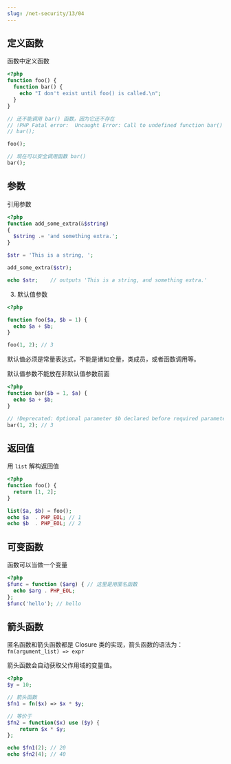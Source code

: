```yaml
---
slug: /net-security/13/04
---
```


## 定义函数

函数中定义函数

```php
<?php
function foo() {
  function bar() {
    echo "I don't exist until foo() is called.\n";
  }
}

// 还不能调用 bar() 函数，因为它还不存在
// !PHP Fatal error:  Uncaught Error: Call to undefined function bar() 
// bar();

foo();

// 现在可以安全调用函数 bar()
bar();
```

## 参数

引用参数

```php
<?php
function add_some_extra(&$string)
{
  $string .= 'and something extra.';
}

$str = 'This is a string, ';

add_some_extra($str);

echo $str;    // outputs 'This is a string, and something extra.'
```

3. 默认值参数

```php
<?php

function foo($a, $b = 1) {
  echo $a + $b;
}

foo(1, 2); // 3
```

默认值必须是常量表达式，不能是诸如变量，类成员，或者函数调用等。

默认值参数不能放在非默认值参数前面

```php
<?php
function bar($b = 1, $a) {
  echo $a + $b;
}

// !Deprecated: Optional parameter $b declared before required parameter $a is implicitly treated as a required parameter
bar(1, 2); // 3
```

## 返回值

用 `list` 解构返回值

```php
<?php
function foo() {
  return [1, 2];
}

list($a, $b) = foo();
echo $a  . PHP_EOL; // 1
echo $b  . PHP_EOL; // 2
```

## 可变函数

函数可以当做一个变量

```php
<?php
$func = function ($arg) { // 这里是用匿名函数
  echo $arg . PHP_EOL;
};
$func('hello'); // hello
```

## 箭头函数

匿名函数和箭头函数都是 Closure 类的实现，箭头函数的语法为：`fn(argument_list) => expr`

箭头函数会自动获取父作用域的变量值。

```php
<?php
$y = 10;

// 箭头函数
$fn1 = fn($x) => $x * $y;

// 等价于
$fn2 = function($x) use ($y) {
    return $x * $y;
};

echo $fn1(2); // 20
echo $fn2(4); // 40
```



















